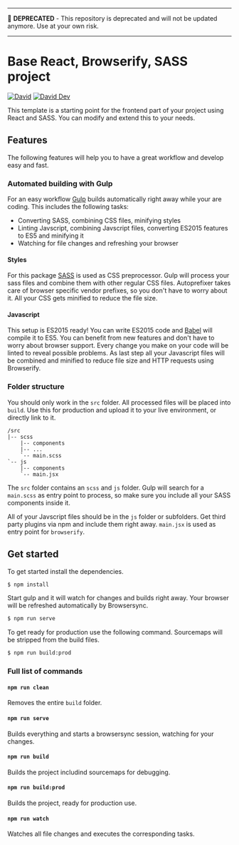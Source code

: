 ___
🚧 **DEPRECATED** - This repository is deprecated and will not be updated anymore. Use at your own risk.
___

# Base React, Browserify, SASS project

[![David](https://img.shields.io/david/lgraubner/react-browserify-sass-boilerplate.svg)](https://david-dm.org/lgraubner/react-browserify-sass-boilerplate) [![David Dev](https://img.shields.io/david/dev/lgraubner/react-browserify-sass-boilerplate.svg)](https://david-dm.org/lgraubner/react-browserify-sass-boilerplate#info=devDependencies)

This template is a starting point for the frontend part of your project using React and SASS. You can modify and extend this to your needs.

## Features

The following features will help you to have a great workflow and develop easy and fast.

### Automated building with Gulp

For an easy workflow [Gulp](http://gulpjs.com/) builds automatically right away while your are coding. This includes the following tasks:

- Converting SASS, combining CSS files, minifying styles
- Linting Javscript, combining Javscript files, converting ES2015 features to ES5 and minifying it
- Watching for file changes and refreshing your browser

#### Styles

For this package [SASS](http://sass-lang.com/) is used as CSS preprocessor. Gulp will process your sass files and combine them with other regular CSS files. Autoprefixer takes care of browser specific vendor prefixes, so you don't have to worry about it. All your CSS gets minified to reduce the file size.

#### Javascript

This setup is ES2015 ready! You can write ES2015 code and [Babel](http://babeljs.io/) will compile it to ES5. You can benefit from new features and don't have to worry about browser support. Every change you make on your code will be linted to reveal possible problems. As last step all your Javascript files will be combined and minified to reduce file size and HTTP requests using Browserify.

### Folder structure

You should only work in the `src` folder. All processed files will be placed into `build`. Use this for production and upload it to your live environment, or directly link to it.

```
/src
|-- scss
    |-- components
    |-- ...
    `-- main.scss
`-- js
    |-- components
    `-- main.jsx
```

The `src` folder contains an `scss` and `js` folder. Gulp will search for a `main.scss` as entry point to process, so make sure you include all your SASS components inside it.

All of your Javscript files should be in the `js` folder or subfolders. Get third party plugins via npm and include them right away. `main.jsx` is used as entry point for `browserify`.

## Get started

To get started install the dependencies.

```BASH
$ npm install
```

Start gulp and it will watch for changes and builds right away. Your browser will be refreshed automatically by Browsersync.

```BASH
$ npm run serve
```

To get ready for production use the following command. Sourcemaps will be stripped from the build files.

```BASH
$ npm run build:prod
```

### Full list of commands

#### `npm run clean`

Removes the entire `build` folder.

#### `npm run serve`

Builds everything and starts a browsersync session, watching for your changes.

#### `npm run build`

Builds the project includind sourcemaps for debugging.

#### `npm run build:prod`

Builds the project, ready for production use.

#### `npm run watch`

Watches all file changes and executes the corresponding tasks.

